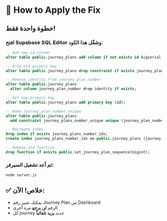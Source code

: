 # 🚀 How to Apply the Fix

## خطوة واحدة فقط!

### افتح Supabase SQL Editor وشغّل هذا الكود:

```sql
-- Add new id column
alter table public.journey_plans add column if not exists id bigserial;

-- Drop old primary key
alter table public.journey_plans drop constraint if exists journey_plans_pkey cascade;

-- Remove identity from journey_plan_number
alter table public.journey_plans
  alter column journey_plan_number drop identity if exists;

-- Set new primary key
alter table public.journey_plans add primary key (id);

-- Make journey_plan_number unique
alter table public.journey_plans
  add constraint journey_plans_number_unique unique (journey_plan_number);

-- Recreate index
drop index if exists journey_plans_number_idx;
create index journey_plans_number_idx on public.journey_plans (journey_plan_number desc);

-- Remove old function
drop function if exists public.set_journey_plan_sequence(bigint);
```

### ثم أعد تشغيل السيرفر:

```bash
node server.js
```

## ✅ خلاص! الآن:

- يمكنك تغيير رقم Journey Plan من Dashboard
- الرقم **لن يرجع** مرة أخرى
- كل journey جديد **يزيد تلقائياً**

